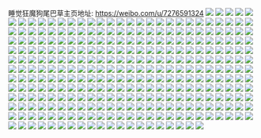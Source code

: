 睡觉狂魔狗尾巴草主页地址: https://weibo.com/u/7276591324 
![](https://wx4.sinaimg.cn/mw2000/007WrPOcly1h9jzbursy5j30u01uo0wq.jpg) 
![](https://wx4.sinaimg.cn/mw2000/007WrPOcly1h9jo0pesyej30qo0oadh5.jpg) 
![](https://wx4.sinaimg.cn/mw2000/007WrPOcly1h9in18kswhj30u01uojzu.jpg) 
![](https://wx4.sinaimg.cn/mw2000/007WrPOcly1h9in1r34ugj30qo13gn0f.jpg) 
![](https://wx4.sinaimg.cn/mw2000/007WrPOcly1h9ii1l2mq5j30u01p3wqm.jpg) 
![](https://wx4.sinaimg.cn/mw2000/007WrPOcly1h9ii1linqkj30u01j14a0.jpg) 
![](https://wx4.sinaimg.cn/mw2000/007WrPOcly1h9ii1m44tmj30u01s8165.jpg) 
![](https://wx4.sinaimg.cn/mw2000/007WrPOcly1h9ii1mlcu8j30u01rjamn.jpg) 
![](https://wx4.sinaimg.cn/mw2000/007WrPOcly1h9ii1n3zeoj30u01uok43.jpg) 
![](https://wx4.sinaimg.cn/mw2000/007WrPOcly1h9ii3jlnu7j30q21fi44n.jpg) 
![](https://wx4.sinaimg.cn/mw2000/007WrPOcly1h9hkrrypl4j32ay3neb2a.jpg) 
![](https://wx4.sinaimg.cn/mw2000/007WrPOcly1h9hhrjxnroj30qo0k0mye.jpg) 
![](https://wx4.sinaimg.cn/mw2000/007WrPOcly1h9hed0qdugj30qo0wkgp1.jpg) 
![](https://wx4.sinaimg.cn/mw2000/007WrPOcly1h9g0w7czsej335s2dce85.jpg) 
![](https://wx4.sinaimg.cn/mw2000/007WrPOcly1h9g0w01k4pj32dc35s7wm.jpg) 
![](https://wx4.sinaimg.cn/mw2000/007WrPOcly1h9g0vd6yb4j31hc0u0qo6.jpg) 
![](https://wx4.sinaimg.cn/mw2000/007WrPOcly1h9g0vnjvnpj31hc0u0nhb.jpg) 
![](https://wx4.sinaimg.cn/mw2000/007WrPOcly1h9g0vmbaqoj33ne2qknpf.jpg) 
![](https://wx4.sinaimg.cn/mw2000/007WrPOcly1h9g0vipb6qj30jk0pjjur.jpg) 
![](https://wx4.sinaimg.cn/mw2000/007WrPOcly1h9g0vss8npj32dc35skjq.jpg) 
![](https://wx4.sinaimg.cn/mw2000/007WrPOcly1h9g0vey1rtj32xi275qv5.jpg) 
![](https://wx4.sinaimg.cn/mw2000/007WrPOcly1h9g0vi5mwuj32e9370b2a.jpg) 
![](https://wx4.sinaimg.cn/mw2000/007WrPOcly1h9fc57sj8jj31lw1lwqjk.jpg) 
![](https://wx4.sinaimg.cn/mw2000/007WrPOcly1h9fc56s6a9j30sa0sa78j.jpg) 
![](https://wx4.sinaimg.cn/mw2000/007WrPOcly1h9fc562yztj30ma0tp7dl.jpg) 
![](https://wx4.sinaimg.cn/mw2000/007WrPOcly1h9fc56gkwnj30ma0tptbw.jpg) 
![](https://wx4.sinaimg.cn/mw2000/007WrPOcly1h9cy4r1lz7j30qo0yy3z2.jpg) 
![](https://wx4.sinaimg.cn/mw2000/007WrPOcly1h9cgwvbwqkj30u0140dil.jpg) 
![](https://wx4.sinaimg.cn/mw2000/007WrPOcly1h9ar1ds4l7j30qo0pojua.jpg) 
![](https://wx4.sinaimg.cn/mw2000/007WrPOcly1h99aernaj9j32dc35se82.jpg) 
![](https://wx4.sinaimg.cn/mw2000/007WrPOcly1h97vaj04ldj30u01uoqg5.jpg) 
![](https://wx4.sinaimg.cn/mw2000/007WrPOcly1h97vajszkcj30u01uo177.jpg) 
![](https://wx4.sinaimg.cn/mw2000/007WrPOcly1h97vaqb1v6j30jh17cjvs.jpg) 
![](https://wx4.sinaimg.cn/mw2000/007WrPOcly1h97vaqol2hj30jh17cq9p.jpg) 
![](https://wx4.sinaimg.cn/mw2000/007WrPOcly1h97varqhzkj32lf1zp4qp.jpg) 
![](https://wx4.sinaimg.cn/mw2000/007WrPOcly1h97vbqmh6cj32dc35skjm.jpg) 
![](https://wx4.sinaimg.cn/mw2000/007WrPOcly1h97pdq15lcj32lf1zp4qp.jpg) 
![](https://wx4.sinaimg.cn/mw2000/007WrPOcly1h95i0iizvqj33s051chdw.jpg) 
![](https://wx4.sinaimg.cn/mw2000/007WrPOcly1h94m8g97xhj335s2dc1kz.jpg) 
![](https://wx4.sinaimg.cn/mw2000/007WrPOcly1h913gmvvbxj32dc35sx6q.jpg) 
![](https://wx4.sinaimg.cn/mw2000/007WrPOcly1h913gnt64yj32dc35su0x.jpg) 
![](https://wx4.sinaimg.cn/mw2000/007WrPOcly1h913gojo5wj32dc35s4qp.jpg) 
![](https://wx4.sinaimg.cn/mw2000/007WrPOcly1h913gotma4j30u012hjw6.jpg) 
![](https://wx4.sinaimg.cn/mw2000/007WrPOcly1h913gp4vywj30u01bk44d.jpg) 
![](https://wx4.sinaimg.cn/mw2000/007WrPOcly1h913gpk3poj30u01ckk12.jpg) 
![](https://wx4.sinaimg.cn/mw2000/007WrPOcly1h913gpyrrkj316g1kr14n.jpg) 
![](https://wx4.sinaimg.cn/mw2000/007WrPOcly1h913gr1qjjj32dc35se82.jpg) 
![](https://wx4.sinaimg.cn/mw2000/007WrPOcly1h913gruitzj32dc35snpd.jpg) 
![](https://wx4.sinaimg.cn/mw2000/007WrPOcly1h8yjeiccm8j32qk3nehdu.jpg) 
![](https://wx4.sinaimg.cn/mw2000/007WrPOcly1h8yjfl2nt6j30u0140q7h.jpg) 
![](https://wx4.sinaimg.cn/mw2000/007WrPOcly1h8xxdutcldj30u01uo7bt.jpg) 
![](https://wx4.sinaimg.cn/mw2000/007WrPOcly1h8wpvqj0kfj30u0140wj0.jpg) 
![](https://wx4.sinaimg.cn/mw2000/007WrPOcly1h8wpvqvehgj30u0140wkd.jpg) 
![](https://wx4.sinaimg.cn/mw2000/007WrPOcly1h8wpvr4o2zj30qo0zkjvl.jpg) 
![](https://wx4.sinaimg.cn/mw2000/007WrPOcly1h8vezas1clj30u00u045l.jpg) 
![](https://wx4.sinaimg.cn/mw2000/007WrPOcly1h8vezbfoqxj30u0140grm.jpg) 
![](https://wx4.sinaimg.cn/mw2000/007WrPOcly1h8vezbzmhkj30u01407aw.jpg) 
![](https://wx4.sinaimg.cn/mw2000/007WrPOcly1h8vezcmpjbj31400u0wl3.jpg) 
![](https://wx4.sinaimg.cn/mw2000/007WrPOcly1h8vezd4fl6j30u01uo44f.jpg) 
![](https://wx4.sinaimg.cn/mw2000/007WrPOcly1h8vezwqy11j30k00xkq40.jpg) 
![](https://wx4.sinaimg.cn/mw2000/007WrPOcly1h8rkec9d2rj30lt1fitdg.jpg) 
![](https://wx4.sinaimg.cn/mw2000/007WrPOcly1h8r9ah6m7lj30qo0k0gmy.jpg) 
![](https://wx4.sinaimg.cn/mw2000/007WrPOcly1h8qqi0y7vkj30u0140wha.jpg) 
![](https://wx4.sinaimg.cn/mw2000/007WrPOcly1h8qqi18yzjj30u0140diu.jpg) 
![](https://wx4.sinaimg.cn/mw2000/007WrPOcly1h8qqi1pnx6j31400u012v.jpg) 
![](https://wx4.sinaimg.cn/mw2000/007WrPOcly1h8qqi23lbxj30u0140k0s.jpg) 
![](https://wx4.sinaimg.cn/mw2000/007WrPOcly1h8qqi2hpc3j30u0140160.jpg) 
![](https://wx4.sinaimg.cn/mw2000/007WrPOcly1h8qqi2ttkzj30u0140q9n.jpg) 
![](https://wx4.sinaimg.cn/mw2000/007WrPOcly1h8qqi36nbij30u0140gto.jpg) 
![](https://wx4.sinaimg.cn/mw2000/007WrPOcly1h8qqi3m8qej30u0140qay.jpg) 
![](https://wx4.sinaimg.cn/mw2000/007WrPOcly1h8qqi3zxdsj30u0140jxr.jpg) 
![](https://wx4.sinaimg.cn/mw2000/007WrPOcly1h8ptgiunzij30ol1fi7a3.jpg) 
![](https://wx4.sinaimg.cn/mw2000/007WrPOcly1h8op4okuyvj30u01uogqn.jpg) 
![](https://wx4.sinaimg.cn/mw2000/007WrPOcly1h8offqtehpj30u0140jub.jpg) 
![](https://wx4.sinaimg.cn/mw2000/007WrPOcly1h8nfyjur5oj30pl10b0vm.jpg) 
![](https://wx4.sinaimg.cn/mw2000/007WrPOcly1h8md7ql4c2j31400u0q7v.jpg) 
![](https://wx4.sinaimg.cn/mw2000/007WrPOcly1h8jglnn0utj30pp1fiq82.jpg) 
![](https://wx4.sinaimg.cn/mw2000/007WrPOcly1h8hjz0vtlwj30qo0zkaeu.jpg) 
![](https://wx4.sinaimg.cn/mw2000/007WrPOcly1h8hjz185x8j30qo0kxtfg.jpg) 
![](https://wx4.sinaimg.cn/mw2000/007WrPOcly1h8hk13w56fj30u0140q9z.jpg) 
![](https://wx4.sinaimg.cn/mw2000/007WrPOcly1h8hk14akcfj30u014045y.jpg) 
![](https://wx4.sinaimg.cn/mw2000/007WrPOcly1h8hk14po9uj30u014010e.jpg) 
![](https://wx4.sinaimg.cn/mw2000/007WrPOcly1h8hk155z3hj30u014010a.jpg) 
![](https://wx4.sinaimg.cn/mw2000/007WrPOcly1h8hk15mwtpj30u0140n4i.jpg) 
![](https://wx4.sinaimg.cn/mw2000/007WrPOcly1h8hk2rjo0mj30u0140n7c.jpg) 
![](https://wx4.sinaimg.cn/mw2000/007WrPOcly1h8hk3d7yaqj31400u0n57.jpg) 
![](https://wx4.sinaimg.cn/mw2000/007WrPOcly1h8fho3j4xtj30u0140jxv.jpg) 
![](https://wx4.sinaimg.cn/mw2000/007WrPOcly1h8fho40yxbj30u0140wkr.jpg) 
![](https://wx4.sinaimg.cn/mw2000/007WrPOcly1h8fhoprtd6j30u0140gs3.jpg) 
![](https://wx4.sinaimg.cn/mw2000/007WrPOcly1h8fhfji4apj30u0140go6.jpg) 
![](https://wx4.sinaimg.cn/mw2000/007WrPOcly1h8fbewjx26j30qo0ycadf.jpg) 
![](https://wx4.sinaimg.cn/mw2000/007WrPOcly1h8e3wzsawzj30gk0u70v3.jpg) 
![](https://wx4.sinaimg.cn/mw2000/007WrPOcly1h8e3x02kc3j30tu0kujt5.jpg) 
![](https://wx4.sinaimg.cn/mw2000/007WrPOcly1h8e3x0dklvj30u0140wi1.jpg) 
![](https://wx4.sinaimg.cn/mw2000/007WrPOcly1h8e3x1c8pqj30u0140why.jpg) 
![](https://wx4.sinaimg.cn/mw2000/007WrPOcly1h8e3x1lc1nj30u0140mzj.jpg) 
![](https://wx4.sinaimg.cn/mw2000/007WrPOcly1h8e3x1wstkj318z0u0gpq.jpg) 
![](https://wx4.sinaimg.cn/mw2000/007WrPOcly1h8e3x274l5j30u00yh0wu.jpg) 
![](https://wx4.sinaimg.cn/mw2000/007WrPOcly1h8e3x2ld3rj30u00vlwhs.jpg) 
![](https://wx4.sinaimg.cn/mw2000/007WrPOcly1h8e3x30q6ij30u013zq9i.jpg) 
![](https://wx4.sinaimg.cn/mw2000/007WrPOcly1h8bjc4z8pxj30qo0ewaaz.jpg) 
![](https://wx4.sinaimg.cn/mw2000/007WrPOcly1h8aayegfluj30pt0wqmya.jpg) 
![](https://wx4.sinaimg.cn/mw2000/007WrPOcly1h89n13ys5oj30qo0p1gmv.jpg) 
![](https://wx4.sinaimg.cn/mw2000/007WrPOcly1h87zprgsz3j30ek1fijvt.jpg) 
![](https://wx4.sinaimg.cn/mw2000/007WrPOcly1h87dcqsmkyj31400u0tf8.jpg) 
![](https://wx4.sinaimg.cn/mw2000/007WrPOcly1h86xuy7pp3j30qo0vngor.jpg) 
![](https://wx4.sinaimg.cn/mw2000/007WrPOcly1h84pgfxdzrj30u0140jxn.jpg) 
![](https://wx4.sinaimg.cn/mw2000/007WrPOcly1h83uvu3o0aj30u013zq7g.jpg) 
![](https://wx4.sinaimg.cn/mw2000/007WrPOcly1h83uvtq5vhj30u013zdjq.jpg) 
![](https://wx4.sinaimg.cn/mw2000/007WrPOcly1h83uvtcai1j30u0140tca.jpg) 
![](https://wx4.sinaimg.cn/mw2000/007WrPOcly1h83uwnj4blj30u0140gr6.jpg) 
![](https://wx4.sinaimg.cn/mw2000/007WrPOcly1h83kc3w32zj31400u0dkp.jpg) 
![](https://wx4.sinaimg.cn/mw2000/007WrPOcly1h82hdkq3vyj31400u0mzm.jpg) 
![](https://wx4.sinaimg.cn/mw2000/007WrPOcly1h82gbtve3lj30zk0k0wi9.jpg) 
![](https://wx4.sinaimg.cn/mw2000/007WrPOcly1h80243v3ktj335s2dcx6q.jpg) 
![](https://wx4.sinaimg.cn/mw2000/007WrPOcly1h7y4o7b9ktj30u0140qbm.jpg) 
![](https://wx4.sinaimg.cn/mw2000/007WrPOcly1h7y4o7rwlcj31hc0u0n5y.jpg) 
![](https://wx4.sinaimg.cn/mw2000/007WrPOcly1h7y4o871jcj30u0140gul.jpg) 
![](https://wx4.sinaimg.cn/mw2000/007WrPOcly1h7y4o8ji7bj31bu0tyq8y.jpg) 
![](https://wx4.sinaimg.cn/mw2000/007WrPOcly1h7y4ofp1irj31hc0u0thv.jpg) 
![](https://wx4.sinaimg.cn/mw2000/007WrPOcly1h7y4o93pe2j31400u0k05.jpg) 
![](https://wx4.sinaimg.cn/mw2000/007WrPOcly1h7vj2k3fqmj30u01uodo4.jpg) 
![](https://wx4.sinaimg.cn/mw2000/007WrPOcly1h7vj2ki3gjj30u01uo7dq.jpg) 
![](https://wx4.sinaimg.cn/mw2000/007WrPOcly1h7tf06be0sj30u0140ad6.jpg) 
![](https://wx4.sinaimg.cn/mw2000/007WrPOcly1h7tf06sib1j30u0140dl3.jpg) 
![](https://wx4.sinaimg.cn/mw2000/007WrPOcly1h7tff0l4xqj30u01uoahu.jpg) 
![](https://wx4.sinaimg.cn/mw2000/007WrPOcly1h7tffuhpxxj30u01400zh.jpg) 
![](https://wx4.sinaimg.cn/mw2000/007WrPOcly1h7tffuu98yj31260u0n2l.jpg) 
![](https://wx4.sinaimg.cn/mw2000/007WrPOcly1h7tffv4xbdj313z0u0n2d.jpg) 
![](https://wx4.sinaimg.cn/mw2000/007WrPOcly1h7tffvf134j30u012h77e.jpg) 
![](https://wx4.sinaimg.cn/mw2000/007WrPOcly1h7tffvu3i4j30u00xc773.jpg) 
![](https://wx4.sinaimg.cn/mw2000/007WrPOcly1h7tffwajjgj30u0140dmw.jpg) 
![](https://wx4.sinaimg.cn/mw2000/007WrPOcly1h7tffwvd90j30u0140tcj.jpg) 
![](https://wx4.sinaimg.cn/mw2000/007WrPOcly1h7tffxc23oj30u019bjuz.jpg) 
![](https://wx4.sinaimg.cn/mw2000/007WrPOcly1h7tffxs8m6j30ya0u079o.jpg) 
![](https://wx4.sinaimg.cn/mw2000/007WrPOcly1h7tffy2rv7j306o06o74d.jpg) 
![](https://wx4.sinaimg.cn/mw2000/007WrPOcly1h7tffybjs5j307307374b.jpg) 
![](https://wx4.sinaimg.cn/mw2000/007WrPOcly1h7t49316qyj30u01uo45f.jpg) 
![](https://wx4.sinaimg.cn/mw2000/007WrPOcly1h7t493epzoj30u0140tg6.jpg) 
![](https://wx4.sinaimg.cn/mw2000/007WrPOcly1h7t493syvzj30u0140jxc.jpg) 
![](https://wx4.sinaimg.cn/mw2000/007WrPOcly1h7t494atg2j30u0140ag3.jpg) 
![](https://wx4.sinaimg.cn/mw2000/007WrPOcly1h7s83l8xltj30u0140n39.jpg) 
![](https://wx4.sinaimg.cn/mw2000/007WrPOcly1h7qo8w52dej30u00tkmz2.jpg) 
![](https://wx4.sinaimg.cn/mw2000/007WrPOcly1h7qlkmumlkj30k00zkac5.jpg) 
![](https://wx4.sinaimg.cn/mw2000/007WrPOcly1h7q1cb7puwj30o51d0gof.jpg) 
![](https://wx4.sinaimg.cn/mw2000/007WrPOcly1h7pb1ydgd3j30k00zkmyx.jpg) 
![](https://wx4.sinaimg.cn/mw2000/007WrPOcly1h7orazfh8sj30u013zdlj.jpg) 
![](https://wx4.sinaimg.cn/mw2000/007WrPOcly1h7or9y5al3j313z0u0tch.jpg) 
![](https://wx4.sinaimg.cn/mw2000/007WrPOcly1h7or9ylo73j30u0140n3j.jpg) 
![](https://wx4.sinaimg.cn/mw2000/007WrPOcly1h7or9yzo8yj30u0140q7h.jpg) 
![](https://wx4.sinaimg.cn/mw2000/007WrPOcly1h7oraxmv32j30u0140wmc.jpg) 
![](https://wx4.sinaimg.cn/mw2000/007WrPOcly1h7orayl1jrj30u0140dkr.jpg) 
![](https://wx4.sinaimg.cn/mw2000/007WrPOcly1h7oraxybtqj30u010smzs.jpg) 
![](https://wx4.sinaimg.cn/mw2000/007WrPOcly1h7oray9c0dj30u0141n0q.jpg) 
![](https://wx4.sinaimg.cn/mw2000/007WrPOcly1h7oraz0ldgj30u0140471.jpg) 
![](https://wx4.sinaimg.cn/mw2000/007WrPOcly1h7oexj2n1kj30gy1fidk7.jpg) 
![](https://wx4.sinaimg.cn/mw2000/007WrPOcly1h7od9snshmj30u01uodl8.jpg) 
![](https://wx4.sinaimg.cn/mw2000/007WrPOcly1h7nrc2ssbsj30u01uo438.jpg) 
![](https://wx4.sinaimg.cn/mw2000/007WrPOcly1h7nggsy9e4j30u013zdlj.jpg) 
![](https://wx4.sinaimg.cn/mw2000/007WrPOcly1h7ka736n2cj30ot1fi42z.jpg) 
![](https://wx4.sinaimg.cn/mw2000/007WrPOcly1h7ee2s5lrlj30u01cfac9.jpg) 
![](https://wx4.sinaimg.cn/mw2000/007WrPOcly1h7cmuut09gj31400u0405.jpg) 
![](https://wx4.sinaimg.cn/mw2000/007WrPOcly1h75as0hd7tj30u013zwi9.jpg) 
![](https://wx4.sinaimg.cn/mw2000/007WrPOcly1h6vvd5fquwj30qo0yt41p.jpg) 
![](https://wx4.sinaimg.cn/mw2000/007WrPOcly1h6vvawvhg6j30u0140dj2.jpg) 
![](https://wx4.sinaimg.cn/mw2000/007WrPOcly1h6vri3ve2xj30o81aymzo.jpg) 
![](https://wx4.sinaimg.cn/mw2000/007WrPOcly1h6vvakl7iej30u01uo7a3.jpg) 
![](https://wx4.sinaimg.cn/mw2000/007WrPOcly1h6vvax9c9bj30qo0zkq4u.jpg) 
![](https://wx4.sinaimg.cn/mw2000/007WrPOcly1h6vvba6ucqj30u0140jrw.jpg) 
![](https://wx4.sinaimg.cn/mw2000/007WrPOcly1h6vvbkdm6hj31400u0jyx.jpg) 
![](https://wx4.sinaimg.cn/mw2000/007WrPOcly1h6vvbkvykfj31400u0jzd.jpg) 
![](https://wx4.sinaimg.cn/mw2000/007WrPOcly1h6vvbtt6q4j30u0140adf.jpg) 
![](https://wx4.sinaimg.cn/mw2000/007WrPOcly1h6vdwfrokpj30qo0u6jvj.jpg) 
![](https://wx4.sinaimg.cn/mw2000/007WrPOcly1h6uu5xoddkj30qo0yt41p.jpg) 
![](https://wx4.sinaimg.cn/mw2000/007WrPOcly1h6uto29m68j32dc35shdt.jpg) 
![](https://wx4.sinaimg.cn/mw2000/007WrPOcly1h6urp5r8qtj317c0jhabv.jpg) 
![](https://wx4.sinaimg.cn/mw2000/007WrPOcly1h6tg70lj93j32dc35s78m.jpg) 
![](https://wx4.sinaimg.cn/mw2000/007WrPOcly1h6nw2cgzcjj32dc35shdu.jpg) 
![](https://wx4.sinaimg.cn/mw2000/007WrPOcly1h6nw2etz1mj32qk3nedw6.jpg) 
![](https://wx4.sinaimg.cn/mw2000/007WrPOcly1h6jhiwh7anj30u016ctb4.jpg) 
![](https://wx4.sinaimg.cn/mw2000/007WrPOcly1h6iv2283s8j317c0jhdnm.jpg) 
![](https://wx4.sinaimg.cn/mw2000/007WrPOcly1h6i4fz5ysfj30qo138ady.jpg) 
![](https://wx4.sinaimg.cn/mw2000/007WrPOcly1h6eoglkxjpj31ql2bgb29.jpg) 
![](https://wx4.sinaimg.cn/mw2000/007WrPOcly1h61x5ajue9j30qo0k80uu.jpg) 
![](https://wx4.sinaimg.cn/mw2000/007WrPOcly1h5h032yyl4j30qn1a4tex.jpg) 
![](https://wx4.sinaimg.cn/mw2000/007WrPOcly1h5gvj6p228j30m80yoqom.jpg) 
![](https://wx4.sinaimg.cn/mw2000/007WrPOcly1h5bzel7vy0j30u01uo47b.jpg) 
![](https://wx4.sinaimg.cn/mw2000/007WrPOcly1h5bcfe5rwij30qo0c0jsp.jpg) 
![](https://wx4.sinaimg.cn/mw2000/007WrPOcly1h52nxyjsdlj30u021m1br.jpg) 
![](https://wx4.sinaimg.cn/mw2000/007WrPOcly1h4qmk4gj6kj30qo0zkgq4.jpg) 
![](https://wx4.sinaimg.cn/mw2000/007WrPOcly1h4qlp1415dj32dc35sb2b.jpg) 
![](https://wx4.sinaimg.cn/mw2000/007WrPOcly1h4p97mcsp2j335s2dchdu.jpg) 
![](https://wx4.sinaimg.cn/mw2000/007WrPOcly1h4p97mshxrj30qo0zk0wj.jpg) 
![](https://wx4.sinaimg.cn/mw2000/007WrPOcly1h4p96kpd6kj30tq10ujvl.jpg) 
![](https://wx4.sinaimg.cn/mw2000/007WrPOcly1h4bwr02k06j30qo10l0wi.jpg) 
![](https://wx4.sinaimg.cn/mw2000/007WrPOcly1h45p9hf7jhj31bi1rcdvg.jpg) 
![](https://wx4.sinaimg.cn/mw2000/007WrPOcly1h4204vlbehj32dc35se82.jpg) 
![](https://wx4.sinaimg.cn/mw2000/007WrPOcly1h4204y9y9zj32dc35sqv6.jpg) 
![](https://wx4.sinaimg.cn/mw2000/007WrPOcly1h3yk5qz31dj30u0140jw4.jpg) 
![](https://wx4.sinaimg.cn/mw2000/007WrPOcly1h3yk6jrnvtj30u0140n3q.jpg) 
![](https://wx4.sinaimg.cn/mw2000/007WrPOcly1h3yk6k4phpj30u014045e.jpg) 
![](https://wx4.sinaimg.cn/mw2000/007WrPOcly1h3g4i5lr3dj31400u0wfg.jpg) 
![](https://wx4.sinaimg.cn/mw2000/007WrPOcly1h3g4i5sxcjj31400u0t9m.jpg) 
![](https://wx4.sinaimg.cn/mw2000/007WrPOcly1h3fy8qicxkj30ms0ucjv6.jpg) 
![](https://wx4.sinaimg.cn/mw2000/007WrPOcly1h3fy8tc1b5j32dc35s7wh.jpg) 
![](https://wx4.sinaimg.cn/mw2000/007WrPOcly1h3fy8tsrp8j30tw0pfwjv.jpg) 
![](https://wx4.sinaimg.cn/mw2000/007WrPOcly1h3fy8pzbpuj30v90hlwjz.jpg) 
![](https://wx4.sinaimg.cn/mw2000/007WrPOcly1h3fy90prwgj32502m0kjl.jpg) 
![](https://wx4.sinaimg.cn/mw2000/007WrPOcly1h3fy9cy4dcj31tn2ea1g0.jpg) 
![](https://wx4.sinaimg.cn/mw2000/007WrPOcly1h3dwra793oj30nz0jtjsy.jpg) 
![](https://wx4.sinaimg.cn/mw2000/007WrPOcly1h3cbl9o7phj30qo1ccq8h.jpg) 
![](https://wx4.sinaimg.cn/mw2000/007WrPOcly1h3a4r806ylj30u01uok85.jpg) 
![](https://wx4.sinaimg.cn/mw2000/007WrPOcly1h3a4r8ia05j30u014gn62.jpg) 
![](https://wx4.sinaimg.cn/mw2000/007WrPOcly1h3a4qxptkbj30u006i0tk.jpg) 
![](https://wx4.sinaimg.cn/mw2000/007WrPOcly1h3a4r9gvpfj32dc35s7wh.jpg) 
![](https://wx4.sinaimg.cn/mw2000/007WrPOcly1h3870ox3nvj30u0140gp5.jpg) 
![](https://wx4.sinaimg.cn/mw2000/007WrPOcly1h380o6w0olj30tz1dlk0v.jpg) 
![](https://wx4.sinaimg.cn/mw2000/007WrPOcly1h380ovhcshj30u01hcwpw.jpg) 
![](https://wx4.sinaimg.cn/mw2000/007WrPOcly1h380o4gr2qj32522uqkjl.jpg) 
![](https://wx4.sinaimg.cn/mw2000/007WrPOcly1h380o5fti8j32dc35snpd.jpg) 
![](https://wx4.sinaimg.cn/mw2000/007WrPOcly1h380o6ghjrj32dc35skjm.jpg) 
![](https://wx4.sinaimg.cn/mw2000/007WrPOcly1h380o7m99hj31w02io4qp.jpg) 
![](https://wx4.sinaimg.cn/mw2000/007WrPOcly1h3725lyj53j30d5034jrd.jpg) 
![](https://wx4.sinaimg.cn/mw2000/007WrPOcly1h33k54oi3gj30qo0rk0uq.jpg) 
![](https://wx4.sinaimg.cn/mw2000/007WrPOcly1h33jfgfkkoj31gr1u8ao7.jpg) 
![](https://wx4.sinaimg.cn/mw2000/007WrPOcly1h33jep9p60j30u01hcqct.jpg) 
![](https://wx4.sinaimg.cn/mw2000/007WrPOcly1h33jgbgz9uj30u01uo7do.jpg) 
![](https://wx4.sinaimg.cn/mw2000/007WrPOcly1h33jg6hz30j32r322bu0x.jpg) 
![](https://wx4.sinaimg.cn/mw2000/007WrPOcly1h33jeqxolnj30u01hcjvq.jpg) 
![](https://wx4.sinaimg.cn/mw2000/007WrPOcly1h33jfpjwofj32me32ukho.jpg) 
![](https://wx4.sinaimg.cn/mw2000/007WrPOcly1h331kdacdyj30qo04wgmg.jpg) 
![](https://wx4.sinaimg.cn/mw2000/007WrPOcly1h331kmakr8j30pm0n8gmf.jpg) 
![](https://wx4.sinaimg.cn/mw2000/007WrPOcly1h327hv98stj30qo0jldh5.jpg) 
![](https://wx4.sinaimg.cn/mw2000/007WrPOcly1h2zv6ehj3tj30qo0jcwgl.jpg) 
![](https://wx4.sinaimg.cn/mw2000/007WrPOcly1h2yxgl2ntrj335s2dchdu.jpg) 
![](https://wx4.sinaimg.cn/mw2000/007WrPOcly1h2yxgibi23j31400u00xz.jpg) 
![](https://wx4.sinaimg.cn/mw2000/007WrPOcly1h2yxgira2ij30u00zyjxs.jpg) 
![](https://wx4.sinaimg.cn/mw2000/007WrPOcly1h2yxgovjyij33s051cnpf.jpg) 
![](https://wx4.sinaimg.cn/mw2000/007WrPOcly1h2yxgt6re4j33s051ckjo.jpg) 
![](https://wx4.sinaimg.cn/mw2000/007WrPOcly1h2yxgyzj88j32dc35s7wi.jpg) 
![](https://wx4.sinaimg.cn/mw2000/007WrPOcly1h2vicuuwaqj30gj0txjvo.jpg) 
![](https://wx4.sinaimg.cn/mw2000/007WrPOcly1h2vicwk4opj30u01hc1kx.jpg) 
![](https://wx4.sinaimg.cn/mw2000/007WrPOcly1h2vicygs4uj316o1kw1cc.jpg) 
![](https://wx4.sinaimg.cn/mw2000/007WrPOcly1h2vid2gpb6j325j2vdkjl.jpg) 
![](https://wx4.sinaimg.cn/mw2000/007WrPOcly1h2vid4ybeaj30q10jmtce.jpg) 
![](https://wx4.sinaimg.cn/mw2000/007WrPOcly1h2vid5l0u9j30u00w10ym.jpg) 
![](https://wx4.sinaimg.cn/mw2000/007WrPOcly1h2skoru597j30k00zkq8e.jpg) 
![](https://wx4.sinaimg.cn/mw2000/007WrPOcly1h2skp19tiij30qo0f00uf.jpg) 
![](https://wx4.sinaimg.cn/mw2000/007WrPOcly1h2o4lyraitj30l31awdli.jpg) 
![](https://wx4.sinaimg.cn/mw2000/007WrPOcly1h2h0toclryj32dc35su0y.jpg) 
![](https://wx4.sinaimg.cn/mw2000/007WrPOcly1h2g45e7qsyj30lu12uq9u.jpg) 
![](https://wx4.sinaimg.cn/mw2000/007WrPOcly1h2frvxn7y8j30qo0k0n09.jpg) 
![](https://wx4.sinaimg.cn/mw2000/007WrPOcly1h2ey18bcwjj30qo0zkjws.jpg) 
![](https://wx4.sinaimg.cn/mw2000/007WrPOcly1h2ep1roi7fj32dc35sb2b.jpg) 
![](https://wx4.sinaimg.cn/mw2000/007WrPOcly1h2dj1ybjqcj30lm0apwff.jpg) 
![](https://wx4.sinaimg.cn/mw2000/007WrPOcly1h2csccbxswj30qo0wk41k.jpg) 
![](https://wx4.sinaimg.cn/mw2000/007WrPOcly1h2bw3vclisj30u0140wm8.jpg) 
![](https://wx4.sinaimg.cn/mw2000/007WrPOcly1h23q1vlep7j30qo0sr0wo.jpg) 
![](https://wx4.sinaimg.cn/mw2000/007WrPOcly1h1wbhf6feuj30qo097wf2.jpg) 
![](https://wx4.sinaimg.cn/mw2000/007WrPOcly1h1stoxylt0j30u01uowl2.jpg) 
![](https://wx4.sinaimg.cn/mw2000/007WrPOcly1h1spr9d2dkj30k00zkq5l.jpg) 
![](https://wx4.sinaimg.cn/mw2000/007WrPOcly1h1sprk9olvj30qo0ezmyq.jpg) 
![](https://wx4.sinaimg.cn/mw2000/007WrPOcly1h1p9qpgis3j30k00zkae6.jpg) 
![](https://wx4.sinaimg.cn/mw2000/007WrPOcly1h1p9qvh00pj30k00zkdie.jpg) 
![](https://wx4.sinaimg.cn/mw2000/007WrPOcly1h1o29y3380j30of1awn2n.jpg) 
![](https://wx4.sinaimg.cn/mw2000/007WrPOcly1h1n4l5v0qyj30u0140qa0.jpg) 
![](https://wx4.sinaimg.cn/mw2000/007WrPOcly1h1bnkhb9j7j30u0140n3a.jpg) 
![](https://wx4.sinaimg.cn/mw2000/007WrPOcly1h1bnkhtfwvj30u0140456.jpg) 
![](https://wx4.sinaimg.cn/mw2000/007WrPOcly1h1bnki68ykj30qo0zkmzm.jpg) 
![](https://wx4.sinaimg.cn/mw2000/007WrPOcly1h18gio6f25j30u0140ajg.jpg) 
![](https://wx4.sinaimg.cn/mw2000/007WrPOcly1h18giqa3s1j30qo0zkwm8.jpg) 
![](https://wx4.sinaimg.cn/mw2000/007WrPOcly1h18girhws2j30u0140wic.jpg) 
![](https://wx4.sinaimg.cn/mw2000/007WrPOcly1h0vt86xaqbj30qo1a9did.jpg) 
![](https://wx4.sinaimg.cn/mw2000/007WrPOcly1h0vt9gnevhj30o01hck22.jpg) 
![](https://wx4.sinaimg.cn/mw2000/007WrPOcly1h0vt9fw08lj30o01hcqd1.jpg) 
![](https://wx4.sinaimg.cn/mw2000/007WrPOcly1h0nqawl994j30l31awn0o.jpg) 
![](https://wx4.sinaimg.cn/mw2000/007WrPOcly1h0nqbdcawdj30u01uowle.jpg) 
![](https://wx4.sinaimg.cn/mw2000/007WrPOcly1h0nqbskoftj30qo0yuwgy.jpg) 
![](https://wx4.sinaimg.cn/mw2000/007WrPOcly1h0n3rzarmzj30qo0o90ts.jpg) 
![](https://wx4.sinaimg.cn/mw2000/007WrPOcly1h02ci0nl63j30qo0gdt9y.jpg) 
![](https://wx4.sinaimg.cn/mw2000/007WrPOcly1h02cizy9kej30qo0cq75d.jpg) 
![](https://wx4.sinaimg.cn/mw2000/007WrPOcly1gzticd6fe9j30u01hc4ex.jpg) 
![](https://wx4.sinaimg.cn/mw2000/007WrPOcly1gye7fo17avj30hs0b9t9i.jpg) 
![](https://wx4.sinaimg.cn/mw2000/007WrPOcly1gy0x6qe7xej30hs0io0uk.jpg) 
![](https://wx4.sinaimg.cn/mw2000/007WrPOcly1gxzt50agkaj30hs0ilmz2.jpg) 
![](https://wx4.sinaimg.cn/mw2000/007WrPOcly1gxzl7f99ldj30hs0wqgnc.jpg) 
![](https://wx4.sinaimg.cn/mw2000/007WrPOcly1gxzl7etylxj32c0340kjm.jpg) 
![](https://wx4.sinaimg.cn/mw2000/007WrPOcly1gxzl5pr24gj30ar0z8dgh.jpg) 
![](https://wx4.sinaimg.cn/mw2000/007WrPOcly1gxylchvng6j30hs0fl0tp.jpg) 
![](https://wx4.sinaimg.cn/mw2000/007WrPOcly1gxyldg4vtzj30hs04qjrp.jpg) 
![](https://wx4.sinaimg.cn/mw2000/007WrPOcly1gxylkrz5yuj30u01400za.jpg) 
![](https://wx4.sinaimg.cn/mw2000/007WrPOcly1gxh7dp9aofj32o03k0qv7.jpg) 
![](https://wx4.sinaimg.cn/mw2000/007WrPOcly1gxg15hkpi5j32o03k0hdw.jpg) 
![](https://wx4.sinaimg.cn/mw2000/007WrPOcly1gxevdjlzg8j32o03k0hdv.jpg) 
![](https://wx4.sinaimg.cn/mw2000/007WrPOcly1gxdincisopj32o03k0qv6.jpg) 
![](https://wx4.sinaimg.cn/mw2000/007WrPOcly1gxddkt3k4vj30k00q5n3a.jpg) 
![](https://wx4.sinaimg.cn/mw2000/007WrPOcly1gxddktg0m9j30k00q5jv6.jpg) 
![](https://wx4.sinaimg.cn/mw2000/007WrPOcly1gxcpvc0dvcj31i1201tvb.jpg) 
![](https://wx4.sinaimg.cn/mw2000/007WrPOcly1gwsyzykn0kj30u01400xu.jpg) 
![](https://wx4.sinaimg.cn/mw2000/007WrPOcly1gwsz003j0uj30u0140afb.jpg) 
